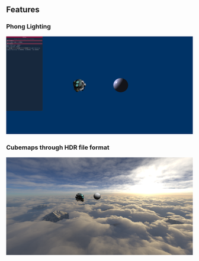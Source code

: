 ## Features
### Phong Lighting
![Phong Lighting Image](phong_lighting.png)

### Cubemaps through HDR file format
![Cubemap](cubemap.png)
